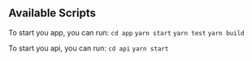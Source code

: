 ## Available Scripts

To start you app, you can run:
`cd app`
`yarn start`
`yarn test`
`yarn build`


To start you api, you can run:
`cd api`
`yarn start`